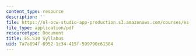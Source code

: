 ```yaml
---
content_type: resource
description: ''
file: https://ol-ocw-studio-app-production.s3.amazonaws.com/courses/es-s10-drugs-and-the-brain-spring-2013/7a7a894f09521c34415f599790c61384_MITES_S10S13_Syllabus.pdf
file_type: application/pdf
resourcetype: Document
title: ES.S10 Syllabus
uid: 7a7a894f-0952-1c34-415f-599790c61384
---
```

